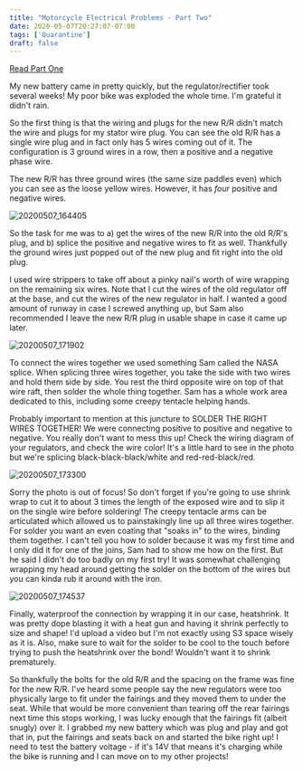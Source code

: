```yaml
---
title: "Motorcycle Electrical Problems - Part Two"
date: 2020-05-07T20:27:07-07:00
tags: ['Quarantine']
draft: false
---
```

[Read Part One](/trips/quarantine/motorcycle-electrical-problems)

My new battery came in pretty quickly, but the regulator/rectifier took several weeks! My poor bike was exploded the whole time. I'm grateful it didn't rain.

So the first thing is that the wiring and plugs for the new R/R didn't match the wire and plugs for my stator wire plug. You can see the old R/R has a single wire plug and in fact only has 5 wires coming out of it. The configuration is 3 ground wires in a row, then a positive and a negative phase wire. 

The new R/R has three ground wires (the same size paddles even) which you can see as the loose yellow wires. However, it has *four* positive and negative wires. 

![20200507_164405](/images/20200507_164405.jpg)

So the task for me was to a) get the wires of the new R/R into the old R/R's plug, and b) splice the positive and negative wires to fit as well. Thankfully the ground wires just popped out of the new plug and fit right into the old plug. 

I used wire strippers to take off about a pinky nail's worth of wire wrapping on the remaining six wires. Note that I cut the wires of the old regulator off at the base, and cut the wires of the new regulator in half. I wanted a good amount of runway in case I screwed anything up, but Sam also recommended I leave the new R/R plug in usable shape in case it came up later.

![20200507_171902](/images/20200507_171902.jpg)

To connect the wires together we used something Sam called the NASA splice. When splicing three wires together, you take the side with two wires and hold them side by side. You rest the third opposite wire on top of that wire raft, then solder the whole thing together. Sam has a whole work area dedicated to this, including some creepy tentacle helping hands.

Probably important to mention at this juncture to SOLDER THE RIGHT WIRES TOGETHER! We were connecting positive to positive and negative to negative. You really don't want to mess this up! Check the wiring diagram of your regulators, and check the wire color! It's a little hard to see in the photo but we're splicing black-black-black/white and red-red-black/red. 

![20200507_173300](/images/20200507_173300.jpg)

Sorry the photo is out of focus! So don't forget if you're going to use shrink wrap to cut it to about 3 times the length of the exposed wire and to slip it on the single wire before soldering! The creepy tentacle arms can be articulated which allowed us to painstakingly line up all three wires together. For solder you want an even coating that "soaks in" to the wires, binding them together. I can't tell you how to solder because it was my first time and I only did it for one of the joins, Sam had to show me how on the first. But he said I didn't do too badly on my first try! It was somewhat challenging wrapping my head around getting the solder on the bottom of the wires but you can kinda rub it around with the iron. 

![20200507_174537](/images/20200507_174537.jpg)

Finally, waterproof the connection by wrapping it in our case, heatshrink. It was pretty dope blasting it with a heat gun and having it shrink perfectly to size and shape! I'd upload a video but I'm not exactly using S3 space wisely as it is. Also, make sure to wait for the solder to be cool to the touch before trying to push the heatshrink over the bond! Wouldn't want it to shrink prematurely.

So thankfully the bolts for the old R/R and the spacing on the frame was fine for the new R/R. I've heard some people say the new regulators were too physically large to fit under the fairings and they moved them to under the seat. While that would be more convenient than tearing off the rear fairings next time this stops working, I was lucky enough that the fairings fit (albeit snugly) over it. I grabbed my new battery which was plug and play and got that in, put the fairings and seats back on and started the bike right up! I need to test the battery voltage - if it's 14V that means it's charging while the bike is running and I can move on to my other projects!
